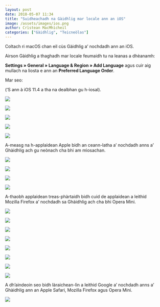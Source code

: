 ```yaml
---
layout: post
date: 2018-05-07 11:34
title: "Suidheachadh na Gàidhlig mar locale ann an iOS"
image: /assets/images/ios.png
author: Crìstean MacMhìcheil
categories: ["Gàidhlig", "Teicneòlas"]
---
```


Coltach ri macOS chan eil cùs Gàidhlig a’ nochdadh ann an iOS.

Airson Gàidhlig a thaghadh mar locale feumaidh tu na leanas a dhèanamh:

**Settings » General » Language &amp; Region » Add Language** agus cuir aig mullach na liosta e ann an **Preferred Language Order**.

Mar seo:

(‘S ann à iOS 11.4 a tha na dealbhan gu h-ìosal).

![](/images/posts/2018-05-07-suidheachadh-na-gaidhlig-mar-locale-ann-an-ios-img-01.png)

![](/images/posts/2018-05-07-suidheachadh-na-gaidhlig-mar-locale-ann-an-ios-img-02.png)

![](/images/posts/2018-05-07-suidheachadh-na-gaidhlig-mar-locale-ann-an-ios-img-03.png)

![](/images/posts/2018-05-07-suidheachadh-na-gaidhlig-mar-locale-ann-an-ios-img-04.png)

![](/images/posts/2018-05-07-suidheachadh-na-gaidhlig-mar-locale-ann-an-ios-img-05.png)

A-measg na h-applaidean Apple bidh an ceann-latha a’ nochdadh anns a’ Ghàidhlig ach gu neònach cha bhi am mìosachan.

![](/images/posts/2018-05-07-suidheachadh-na-gaidhlig-mar-locale-ann-an-ios-img-06.png)

![](/images/posts/2018-05-07-suidheachadh-na-gaidhlig-mar-locale-ann-an-ios-img-07.png)

![](/images/posts/2018-05-07-suidheachadh-na-gaidhlig-mar-locale-ann-an-ios-img-08.png)

![](/images/posts/2018-05-07-suidheachadh-na-gaidhlig-mar-locale-ann-an-ios-img-09.png)

A-thaobh applaidean treas-phàrtaidh bidh cuid de applaidean a leithid Mozilla Firefox a’ nochdadh sa Ghàidhlig ach cha bhi Opera Mini.

![](/images/posts/2018-05-07-suidheachadh-na-gaidhlig-mar-locale-ann-an-ios-img-11.png)

![](/images/posts/2018-05-07-suidheachadh-na-gaidhlig-mar-locale-ann-an-ios-img-12.png)

![](/images/posts/2018-05-07-suidheachadh-na-gaidhlig-mar-locale-ann-an-ios-img-13.png)

![](/images/posts/2018-05-07-suidheachadh-na-gaidhlig-mar-locale-ann-an-ios-img-14.png)

![](/images/posts/2018-05-07-suidheachadh-na-gaidhlig-mar-locale-ann-an-ios-img-15.png)

![](/images/posts/2018-05-07-suidheachadh-na-gaidhlig-mar-locale-ann-an-ios-img-16.png)

![](/images/posts/2018-05-07-suidheachadh-na-gaidhlig-mar-locale-ann-an-ios-img-17.png)

![](/images/posts/2018-05-07-suidheachadh-na-gaidhlig-mar-locale-ann-an-ios-img-18.png)

A dh’aindeoin seo bidh làraichean-lìn a leithid Google a’ nochdadh anns a’ Ghàidhlig ann an Apple Safari, Mozilla Firefox agus Opera Mini.

![](/images/posts/2018-05-07-suidheachadh-na-gaidhlig-mar-locale-ann-an-ios-img-10.png)
